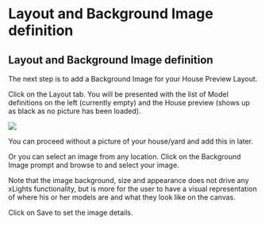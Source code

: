 # Layout and Background Image definition

## Layout and Background Image definition

The next step is to add a Background Image for your House Preview Layout.

Click on the Layout tab. You will be presented with the list of Model definitions on the left \(currently empty\) and the House preview \(shows up as black as no picture has been loaded\).

![](https://lh6.googleusercontent.com/6-XYBitwa80EZJnpU4HYApw79ZrhWxDHCoAivmpMcJ-cHKK53XsTyOiVbwtZLvuRwEJm-FmwTf82NV8IGiuRFXIq8sT8GJNS-RP1dji0znlN3BIN8L610e8140-Fr3dVHfnpB7Bg)

You can proceed without a picture of your house/yard and add this in later.

Or you can select an image from any location. Click on the Background Image prompt and browse to and select your image.

Note that the image background, size and appearance does not drive any xLights functionality, but is more for the user to have a visual representation of where his or her models are and what they look like on the canvas.

Click on Save to set the image details.

